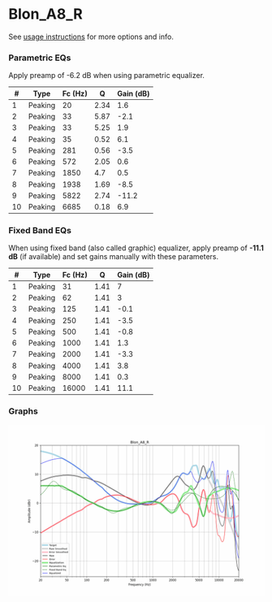 # Blon_A8_R
See [usage instructions](https://github.com/jaakkopasanen/AutoEq#usage) for more options and info.

### Parametric EQs
Apply preamp of -6.2 dB when using parametric equalizer.

|   # | Type    |   Fc (Hz) |    Q |   Gain (dB) |
|-----|---------|-----------|------|-------------|
|   1 | Peaking |        20 | 2.34 |         1.6 |
|   2 | Peaking |        33 | 5.87 |        -2.1 |
|   3 | Peaking |        33 | 5.25 |         1.9 |
|   4 | Peaking |        35 | 0.52 |         6.1 |
|   5 | Peaking |       281 | 0.56 |        -3.5 |
|   6 | Peaking |       572 | 2.05 |         0.6 |
|   7 | Peaking |      1850 | 4.7  |         0.5 |
|   8 | Peaking |      1938 | 1.69 |        -8.5 |
|   9 | Peaking |      5822 | 2.74 |       -11.2 |
|  10 | Peaking |      6685 | 0.18 |         6.9 |

### Fixed Band EQs
When using fixed band (also called graphic) equalizer, apply preamp of **-11.1 dB** (if available) and set gains manually with these parameters.

|   # | Type    |   Fc (Hz) |    Q |   Gain (dB) |
|-----|---------|-----------|------|-------------|
|   1 | Peaking |        31 | 1.41 |         7   |
|   2 | Peaking |        62 | 1.41 |         3   |
|   3 | Peaking |       125 | 1.41 |        -0.1 |
|   4 | Peaking |       250 | 1.41 |        -3.5 |
|   5 | Peaking |       500 | 1.41 |        -0.8 |
|   6 | Peaking |      1000 | 1.41 |         1.3 |
|   7 | Peaking |      2000 | 1.41 |        -3.3 |
|   8 | Peaking |      4000 | 1.41 |         3.8 |
|   9 | Peaking |      8000 | 1.41 |         0.3 |
|  10 | Peaking |     16000 | 1.41 |        11.1 |

### Graphs
![](./Blon_A8_R.png)
